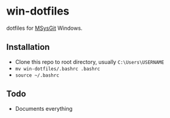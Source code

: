 # win-dotfiles

dotfiles for [MSysGit](http://msysgit.github.io/) Windows.

## Installation

- Clone this repo to root directory, usually `C:\Users\USERNAME`
- `mv win-dotfiles/.bashrc .bashrc`
- `source ~/.bashrc`

## Todo

- Documents everything
